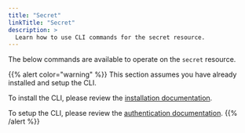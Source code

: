 ```yaml
---
title: "Secret"
linkTitle: "Secret"
description: >
  Learn how to use CLI commands for the secret resource.
---
```


The below commands are available to operate on the `secret` resource.

{{% alert color="warning" %}}
This section assumes you have already installed and setup the CLI.

To install the CLI, please review the [installation documentation](/docs/cli/install/).

To setup the CLI, please review the [authentication documentation](/docs/cli/authentication).
{{% /alert %}}
